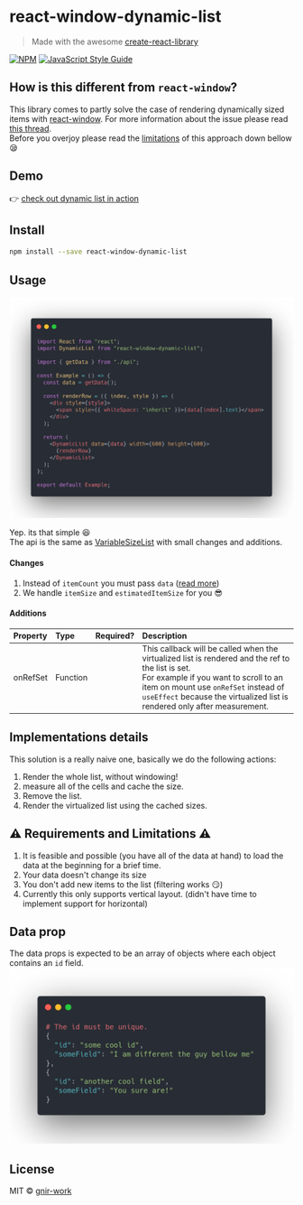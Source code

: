 # react-window-dynamic-list

> Made with the awesome [create-react-library](https://github.com/transitive-bullshit/create-react-library)

[![NPM](https://img.shields.io/npm/v/react-window-dynamic-list.svg)](https://www.npmjs.com/package/react-window-dynamic-list) [![JavaScript Style Guide](https://img.shields.io/badge/code_style-standard-brightgreen.svg)](https://standardjs.com)

## How is this different from `react-window`?
This library comes to partly solve the case of rendering dynamically sized items with [react-window](https://github.com/bvaughn/react-window).
For more information about the issue please read [this thread](https://github.com/bvaughn/react-window/issues/6).  
Before you overjoy please read the [limitations](#warning-requirements-and-limitations-warning) of this approach down bellow :sleepy:

## Demo
👉 [check out dynamic list in action](https://gnir-work.github.io/react-window-dynamic-list/)

## Install

```bash
npm install --save react-window-dynamic-list
```

## Usage
![Usage Preview](docs/carbon.png)

Yep. its that simple :satisfied:  
The api is the same as [VariableSizeList](https://react-window.now.sh/#/api/VariableSizeList) with small changes and additions.
#### Changes
1. Instead of `itemCount` you must pass `data` ([read more](#data-prop))
2. We handle `itemSize` and `estimatedItemSize` for you :sunglasses:

#### Additions
| Property          | Type               | Required? | Description                                                                                                                                                                                                                                                                                               |
| :---------------- | :----------------- | :-------: | :-------------------------------------------------------------------------------------------------------------------------------------------------------------------------------------------------------------------------------------------------------------------------------------------------------- |
| onRefSet        | Function            |           | This callback will be called when the virtualized list is rendered and the ref to the list is set. <br>  For example if you want to scroll to an item on mount use `onRefSet` instead of `useEffect` because the virtualized list is rendered only after measurement.                                                                                                                              |

## Implementations details
This solution is a really naive one, basically we do the following actions:
1. Render the whole list, without windowing!
2. measure all of the cells and cache the size.
3. Remove the list.
4. Render the virtualized list using the cached sizes.

## :warning: Requirements and Limitations :warning:
1. It is feasible and possible (you have all of the data at hand) to load the data at the beginning for a brief time.
2. Your data doesn't change its size
3. You don't add new items to the list (filtering works :smirk:)
4. Currently this only supports vertical layout. (didn't have time to implement support for horizontal)
 
## Data prop
The data props is expected to be an array of objects where each object contains an `id` field.
![dataProp](docs/dataProp.png)

## License

MIT © [gnir-work](https://github.com/gnir-work)
